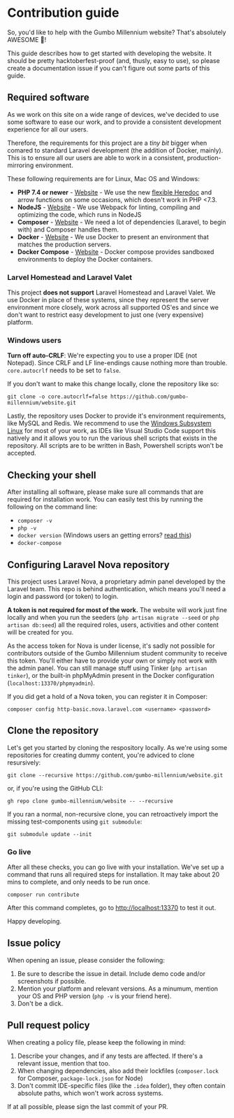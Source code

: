 # Contribution guide

So, you'd like to help with the Gumbo Millennium website? That's absolutely
AWESOME 🎉!

This guide describes how to get started with developing the website. It should
be pretty hacktoberfest-proof (and, thusly, easy to use), so please create a
documentation issue if you can't figure out some parts of this guide.

## Required software

As we work on this site on a wide range of devices, we've decided to use some
software to ease our work, and to provide a consistent development experience
for all our users.

Therefore, the requirements for this project are a _tiny bit_ bigger when
comared to standard Laravel development (the addition of Docker, mainly). This
is to ensure all our users are able to work in a consistent,
production-mirroring environment.

These following requirements are for Linux, Mac OS and Windows:


- **PHP 7.4 or newer** - [Website][site-php] - We use the new [flexible
  Heredoc][heredoc] and arrow functions on some occasions, which doesn't work in PHP <7.3.
- **NodeJS** - [Website][site-nodejs] - We use Webpack for linting, compiling
  and optimizing the code, which runs in NodeJS
- **Composer** - [Website][site-composer] - We need a lot of dependencies
  (Laravel, to begin with) and Composer handles them.
- **Docker** - [Website][site-docker] - We use Docker to present an environment
  that matches the production servers.
- **Docker Compose** - [Website][site-docker-compose] - Docker compose provides
  sandboxed environments to deploy the Docker containers.

[site-php]: https://php.net/
[site-nodejs]: https://nodejs.org/
[site-composer]: https://getcomposer.org/
[site-docker]: https://www.docker.com/products/docker-desktop
[site-docker-compose]: https://docs.docker.com/compose/
[heredoc]: https://www.php.net/manual/en/migration73.incompatible.php#migration73.incompatible.core.heredoc-nowdoc

### Larvel Homestead and Laravel Valet

This project **does __not__ support** Laravel Homestead and Laravel Valet. We
use Docker in place of these systems, since they represent the server
environment more closely, work across all supported OS'es and since we don't
want to restrict easy development to just one (very expensive) platform.

### Windows users

**Turn off auto-CRLF**: We're expecting you to use a proper IDE (not Notepad).
Since CRLF and LF line-endings cause nothing more than trouble. `core.autocrlf`
needs to be set to `false`.

If you don't want to make this change locally, clone the repository like so:

```
git clone -o core.autocrlf=false https://github.com/gumbo-millennium/website.git
```

Lastly, the repository uses Docker to provide it's environment requirements,
like MySQL and Redis. We recommend to use the  [Windows Subsystem Linux][wsl]
for most of your work, as IDEs like Visual Studio Code support this natively
and it allows you to run the various shell scripts that exists in the
repository. All scripts are to be written in Bash, Powershell scripts won't be
accepted.

[wsl]: https://docs.microsoft.com/en-us/windows/wsl/install-win10

## Checking your shell

After installing all software, please make sure all commands that are required
for installation work. You can easily test this by running the following on the
command line:

- `composer -v`
- `php -v`
- `docker version` (Windows users an getting errors? [read this][wsl-docker])
- `docker-compose`

<!--
ARCHIVED AT https://web.archive.org/web/20200423125549/https://medium.com/@callback.insanity/using-docker-with-windows-subsystem-for-linux-wsl-on-windows-10-d2deacad491f
-->
[wsl-docker]: https://medium.com/@callback.insanity/using-docker-with-windows-subsystem-for-linux-wsl-on-windows-10-d2deacad491f

## Configuring Laravel Nova repository

This project uses Laravel Nova, a proprietary admin panel developed by the
Laravel team. This repo is behind authentication, which means you'll need a
login and password (or token) to login.

**A token is not required for most of the work.** The website will work just
fine locally and when you run the seeders (`php artisan migrate --seed` or `php
artisan db:seed`) all the required roles, users, activities and other content
will be created for you.

As the access token for Nova is under license, it's sadly not possible for
contributors outside of the Gumbo Millennium student community to receive this
token. You'll either have to provide your own or simply not work with the admin
panel. You can still manage stuff using Tinker (`php artisan tinker`), or the
built-in phpMyAdmin present in the Docker configuration
(`localhost:13370/phpmyadmin`).

If you did get a hold of a Nova token, you can register it in Composer:

```
composer config http-basic.nova.laravel.com <username> <password>
```

## Clone the repository

Let's get you started by cloning the respository locally. As we're using some
repositories for creating dummy content, you're adviced to clone resursively:

```
git clone --recursive https://github.com/gumbo-millennium/website.git
```

or, if you're using the GitHub CLI:

```
gh repo clone gumbo-millennium/website -- --recursive
```

If you ran a normal, non-recursive clone, you can retroactively import the
missing test-components using `git submodule`:

```
git submodule update --init
```

### Go live

After all these checks, you can go live with your installation. We've set up a
command that runs all required steps for installation. It may take about 20
mins to complete, and only needs to be run once.

```
composer run contribute
```

After this command completes, go to <http://localhost:13370> to test it out.

Happy developing.

## Issue policy

When opening an issue, please consider the following:

1. Be sure to describe the issue in detail. Include demo code and/or
   screenshots if possible.
2. Mention your platform and relevant versions. As a minumum, mention your OS
   and PHP version (`php -v` is your friend here).
3. Don't be a dick.

## Pull request policy

When creating a policy file, please keep the following in mind:

1. Describe your changes, and if any tests are affected. If there's a relevant
   issue, mention that too.
2. When changing dependencies, also add their lockfiles (`composer.lock` for
   Composer, `package-lock.json` for Node)
3. Don't commit IDE-specific files (like the `.idea` folder), they often
   contain absolute paths, which won't work across systems.

If at all possible, please sign the last commit of your PR.
